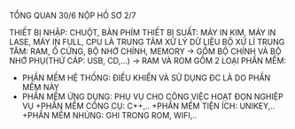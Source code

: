 TỔNG QUAN 30/6
NỘP HỒ SƠ 2/7

THIẾT BỊ NHẬP: CHUỘT, BÀN PHÍM
THIẾT BỊ SUẤT: MÁY IN KIM, MÁY IN LASE, MÁY IN FULL, 
CPU LÀ TRUNG TÂM XỬ LÝ DỮ LIỆU
BỘ XỬ LÍ TRUNG TÂM: RAM, Ổ CỨNG, BỘ NHỚ CHÍNH, MEMORY
-> GỒM BỘ CHÍNH VÀ BỘ NHỚ PHỤ(THỨ CÁP: USB, CD,...)
-> RAM VÀ ROM
GỒM 2 LOẠI PHẦN MỀM: 
- PHẦN MỀM HỆ THỐNG: ĐIỀU KHIỂN VÀ SỬ DỤNG ĐC LÀ DO PHẦN MỀM NÀY
- PHẦN MỀM ỨNG DỤNG: PHỤ VỤ CHO CÔNG VIỆC HOẠT ĐỌN NGHIỆP VỤ
  +PHẦN MỀM CÔNG CỤ: C++,..
  +PHẦN MỀM TIỆN ÍCH: UNIKEY,..
  +PHẦN MỀM NHÚNG: GHI TRONG ROM, WIFI,..
